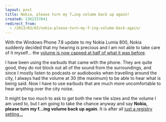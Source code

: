 ```yaml
---
layout: post
title: Nokia, please turn my f…ing volume back up again!
created: 1362337841
redirect_from:
  - /2013/03/03/nokia-please-turn-my-f-ing-volume-back-again/
---
```

With the Windows Phone 7.8 update to my Nokia Lumia 800, Nokia suddenly decided that my hearing is precious and I am not able to take care of it myself... the [volume is now capped at half of what it was before](http://www.phonearena.com/news/Windows-Phone-7.8-update-causing-volume-problems-with-the-Nokia-Lumia-800_id39451). 

<!--break-->

I have been using the earbuds that came with the phone. They are quite good, they do not block out all of the sound from the surroundings, and since I mostly listen to podcasts or audiobooks when travelling around the city, I always had the volume at 30 (the maximum) to be able to hear what is being said. Now I have to use earbuds that are much more uncomfortable to hear anything over the city noise.

It might be too much to ask to get both the new tile sizes and the volume I am used to, but I am going to take the chance anyway and say **Nokia, please turn my f...ing volume back up again**. It is after all [just a registry setting...](http://forum.xda-developers.com/showthread.php?t=2052653#4)
